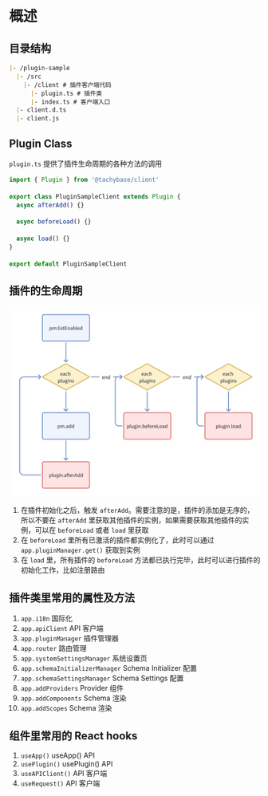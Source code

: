 # 概述

## 目录结构

```markdown
|- /plugin-sample
  |- /src
    |- /client # 插件客户端代码
      |- plugin.ts # 插件类
      |- index.ts # 客户端入口
  |- client.d.ts
  |- client.js
```

## Plugin Class

`plugin.ts` 提供了插件生命周期的各种方法的调用

```typescript
import { Plugin } from '@tachybase/client'

export class PluginSampleClient extends Plugin {
  async afterAdd() {}

  async beforeLoad() {}

  async load() {}
}

export default PluginSampleClient
```

## 插件的生命周期

![](../../../public/plugin-lifecycle.jpeg)
1. 在插件初始化之后，触发 `afterAdd`。需要注意的是，插件的添加是无序的，所以不要在 `afterAdd` 里获取其他插件的实例，如果需要获取其他插件的实例，可以在 `beforeLoad` 或者 `load` 里获取 
2. 在 `beforeLoad` 里所有已激活的插件都实例化了，此时可以通过 `app.pluginManager.get()` 获取到实例
3. 在 `load` 里，所有插件的 `beforeLoad` 方法都已执行完毕，此时可以进行插件的初始化工作，比如注册路由

## 插件类里常用的属性及方法

1. `app.i18n`	国际化
2. `app.apiClient`	API 客户端
3. `app.pluginManager`	插件管理器
4. `app.router`	路由管理
5. `app.systemSettingsManager`	系统设置页
6. `app.schemaInitializerManager`	Schema Initializer 配置
7. `app.schemaSettingsManager`	Schema Settings 配置
8. `app.addProviders`	Provider 组件
9. `app.addComponents`	Schema 渲染
10. `app.addScopes`	Schema 渲染

## 组件里常用的 React hooks

1. `useApp()`	useApp() API
2. `usePlugin()`	usePlugin() API
3. `useAPIClient()`	API 客户端
4. `useRequest()`	API 客户端
